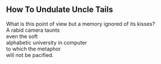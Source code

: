 How To Undulate Uncle Tails
---------------------------
What is this point of view but a memory ignored of its kisses?  
A rabid camera taunts  
even the soft  
alphabetic university in computer  
to which the metaphor  
will not be pacified.  
